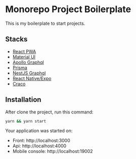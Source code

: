# Monorepo Project Boilerplate

This is my boilerplate to start projects.

## Stacks
- [React PWA](https://create-react-app.dev/docs/making-a-progressive-web-app/)
- [Material UI](https://mui.com/)
- [Apollo Graphql](https://www.apollographql.com/docs/react/)
- [Prisma](https://www.prisma.io/)
- [NestJS Graphql](https://docs.nestjs.com/graphql/quick-start)
- [React Native/Expo](https://expo.dev/)
- [Craco](https://github.com/gsoft-inc/craco)

## Installation
After clone the project, run this command:

```bash
yarn && yarn start
```

Your application was started on:
- Front: http://localhost:3000
- Api: http://localhost:4000
- Mobile console: http://localhost:19002

